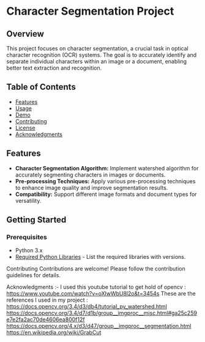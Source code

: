 
# Character Segmentation Project

## Overview
This project focuses on character segmentation, a crucial task in optical character recognition (OCR) systems. The goal is to accurately identify and separate individual characters within an image or a document, enabling better text extraction and recognition.

## Table of Contents
- [Features](#features)
- [Usage](#usage)
- [Demo](#demo)
- [Contributing](#contributing)
- [License](#license)
- [Acknowledgments](#acknowledgments)

## Features
- **Character Segmentation Algorithm:** Implement watershed algorithm for accurately segmenting characters in images or documents.
- **Pre-processing Techniques:** Apply various pre-processing techniques to enhance image quality and improve segmentation results.
- **Compatibility:** Support different image formats and document types for versatility.

## Getting Started

### Prerequisites
- Python 3.x
- [Required Python Libraries](#) - List the required libraries with versions.

Contributing
Contributions are welcome! Please follow the contribution guidelines for details.

Acknowledgments :- 
I used this youtube tutorial to get hold of opencv : https://www.youtube.com/watch?v=oXlwWbU8l2o&t=3454s
These are the references I used in my project : 
  https://docs.opencv.org/3.4/d3/db4/tutorial_py_watershed.html
  https://docs.opencv.org/3.4/d7/d1b/group__imgproc__misc.html#ga25c259e7e2fa2ac70de4606ea800f12f
  https://docs.opencv.org/4.x/d3/d47/group__imgproc__segmentation.html
  https://en.wikipedia.org/wiki/GrabCut

